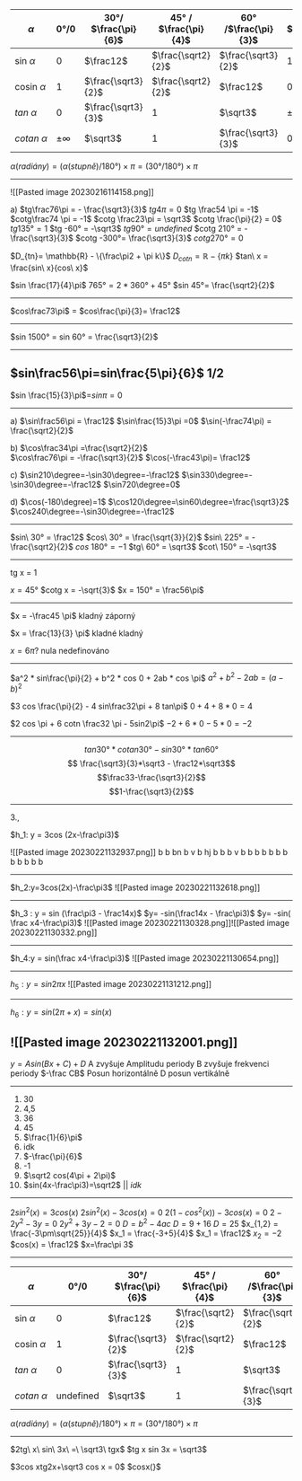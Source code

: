 | $\alpha$       | 0°/0 | 30°/ $\frac{\pi}{6}$ | 45° / $\frac{\pi}{4}$ | 60° /$\frac{\pi}{3}$ | 90° / $\frac{\pi}{2}$ |
| ---- | ---- | -------- | ----------- | ----------- | ---------- |
| sin $\alpha$   | 0    | $\frac12$            | $\frac{\sqrt2}{2}$    | $\frac{\sqrt3}{2}$   | 1                     |
| cosin $\alpha$ | 1    | $\frac{\sqrt3}{2}$   | $\frac{\sqrt2}{2}$    | $\frac12$            | 0                     |
| $tan\ \alpha$ |  0    |  $\frac{\sqrt3}{3}$  | 1   |    $\sqrt3$       |      $\pm\infty$         |
| $cotan\ \alpha$ |  $\pm\infty$  |             $\sqrt3$         |       1                 |     $\frac{\sqrt3}{3}$  |     0   |
$α (radiány) = (α (stupně) / 180 °) × π = (30 ° / 180 °) × π$


---

![[Pasted image 20230216114158.png]]

a)
$tg\frac76\pi = - \frac{\sqrt3}{3}$
$tg 4\pi = 0$
$tg \frac54 \pi = -1$
$cotg\frac74 \pi = -1$
$cotg \frac23\pi = \sqrt3$
$cotg \frac{\pi}{2} = 0$
$tg 135° = 1$
$tg -60° = -\sqrt3$
$tg 90° = undefined$
$cotg 210° = -\frac{\sqrt3}{3}$
$cotg -300°=  \frac{\sqrt3}{3}$
$cotg270° = 0$



$D_{tn}= \mathbb{R} - \{\frac\pi2 + \pi k\}$
$D_{cotn}= \mathbb{R}-\{\pi k\}$
$tan\ x = \frac{sin\ x}{cos\ x}$

$sin \frac{17}{4}\pi$
$765° = 2*360° + 45°$
$sin 45°= \frac{\sqrt2}{2}$

---

$cos\frac73\pi$ = $cos\frac{\pi}{3}= \frac12$

---

$sin 1500° = sin 60° = \frac{\sqrt3}{2}$

---

$sin\frac56\pi=sin\frac{5\pi}{6}$
$1/2$
---
$sin \frac{15}{3}\pi$=$sin \pi=0$

---
a)
$\sin\frac56\pi = \frac12$
$\sin\frac{15}3\pi =0$
$\sin(-\frac74\pi) = \frac{\sqrt2}{2}$

b)
$\cos\frac34\pi  =\frac{\sqrt2}{2}$  
$\cos\frac76\pi = -\frac{\sqrt3}{2}$
$\cos(-\frac43\pi)= \frac12$

c)
$\sin210\degree=-\sin30\degree=-\frac12$
$\sin330\degree=-\sin30\degree=-\frac12$
$\sin720\degree=0$

d)
$\cos(-180\degree)=1$
$\cos120\degree=\sin60\degree=\frac{\sqrt3}2$
$\cos240\degree=-\sin30\degree=-\frac12$

---

$sin\ 30° = \frac12$
$cos\ 30° = \frac{\sqrt{3}}{2}$
$sin\ 225° = -\frac{\sqrt2}{2}$ 
$cos\ 180° = -1$
$tg\  60° = \sqrt3$
$cot\ 150° = -\sqrt3$



---
tg x = 1

$x = 45°$
$cotg x = -\sqrt{3}$
$x = 150° = \frac56\pi$

---

$x = -\frac45 \pi$
kladný
záporný

$x = \frac{13}{3} \pi$
kladné
kladný

$x = 6\pi?$
nula
nedefinováno

---


$a^2  * sin\frac{\pi}{2} + b^2 * cos 0 + 2ab  * cos \pi$
$a^2 + b^2 - 2ab = (a - b)^2$

$3 cos \frac{\pi}{2} -  4 sin\frac32\pi + 8 tan\pi$
$0  + 4 + 8*0 = 4$

$2 cos \pi + 6 cotn \frac32 \pi - 5sin2\pi$
$-2+ 6*0 - 5*0 = -2$


---


$$tan 30° * cotan 30° - sin30°*tan60° $$
$$ \frac{\sqrt3}{3}*\sqrt3 - \frac12*\sqrt3$$
$$\frac33-\frac{\sqrt3}{2}$$
$$1-\frac{\sqrt3}{2}$$

---


3.,

$h_1: y = 3cos (2x-\frac\pi3)$

![[Pasted image 20230221132937.png]]
	  b b    bn    b                     v   b  hj          b  b   b v   b b b b    b    b        b b  b b b     b     

---


$h_2:y=3cos(2x)-\frac\pi3$
![[Pasted image 20230221132618.png]]

---
$h_3 : y = sin (\frac\pi3 - \frac14x)$
$y=  -sin(\frac14x - \frac\pi3)$
$y= -sin( \frac x4-\frac\pi3)$
![[Pasted image 20230221130328.png]]![[Pasted image 20230221130332.png]]

---


$h_4:y = sin(\frac x4-\frac\pi3)$
![[Pasted image 20230221130654.png]]

---
$h_5: y  = sin2\pi x$
![[Pasted image 20230221131212.png]]


---

$h_6: y = sin (2\pi + x) = sin (x)$

![[Pasted image 20230221132001.png]]
---
$y = Asin(Bx+C)+D$
A zvyšuje Amplitudu periody
B zvyšuje frekvenci periody
$-\frac CB$ Posun horizontálně
D posun vertikálně  


---

1. 30
2. 4,5
3. 36
4. 45
5. $\frac{1}{6}\pi$
6. idk
7. $-\frac{\pi}{6}$
8. -1
9. $\sqrt2 cos(4\pi + 2\pi)$
10. $sin(4x-\frac\pi3)=\sqrt2$ || $idk$

---

$2sin^2(x)=3cos(x)$
$2sin^2(x)-3cos(x)=0$
$2(1-cos^2(x))-3cos(x)=0$
$2 - 2y^2 - 3y = 0$
$2y^2+3y-2 = 0$
$D = b^2-4ac$
$D = 9+16$
$D = 25$
$x_{1,2} = \frac{-3\pm\sqrt{25}}{4}$
$x_1 = \frac{-3+5}{4}$
$x_1 = \frac12$
$x_2 = -2$
$cos(x) = \frac12$
$x=\frac\pi 3$

---

| $\alpha$       | 0°/0 | 30°/ $\frac{\pi}{6}$ | 45° / $\frac{\pi}{4}$ | 60° /$\frac{\pi}{3}$ | 90° / $\frac{\pi}{2}$ |
| ---- | ---- | -------- | ----------- | ----------- | ---------- |
| sin $\alpha$   | 0    | $\frac12$            | $\frac{\sqrt2}{2}$    | $\frac{\sqrt3}{2}$   | 1                     |
| cosin $\alpha$ | 1    | $\frac{\sqrt3}{2}$   | $\frac{\sqrt2}{2}$    | $\frac12$            | 0                     |
| $tan\ \alpha$ |  0    |  $\frac{\sqrt3}{3}$  | 1   |    $\sqrt3$       | undefined|
| $cotan\ \alpha$ |  undefined  |  $\sqrt3$  |     1|     $\frac{\sqrt3}{3}$  |     0   |
$α (radiány) = (α (stupně) / 180 °) × π = (30 ° / 180 °) × π$

---

$2tg\ x\ sin\ 3x\ =\ \sqrt3\ tgx$
$tg x sin 3x = \sqrt3$

$3cos xtg2x+\sqrt3 cos x = 0$
$cosx(}$

